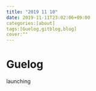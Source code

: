 ```yaml
---
title: "2019 11 10"
date: 2019-11-11T23:02:06+09:00
categories:[about]
tags:[Guelog,gitblog,blog]
cover:""
---
```


# Guelog

launching